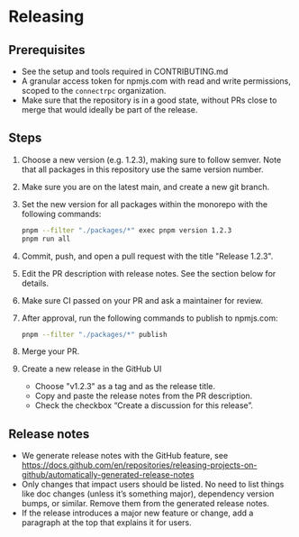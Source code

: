 # Releasing

## Prerequisites

- See the setup and tools required in CONTRIBUTING.md
- A granular access token for npmjs.com with read and write permissions, scoped
  to the `connectrpc` organization.
- Make sure that the repository is in a good state, without PRs close to merge
  that would ideally be part of the release.

## Steps

1. Choose a new version (e.g. 1.2.3), making sure to follow semver. Note that all
   packages in this repository use the same version number.
2. Make sure you are on the latest main, and create a new git branch.
3. Set the new version for all packages within the monorepo with the following
   commands:  

   ```bash
   pnpm --filter "./packages/*" exec pnpm version 1.2.3
   pnpm run all
   ```

4. Commit, push, and open a pull request with the title "Release 1.2.3".
5. Edit the PR description with release notes. See the section below for details.
6. Make sure CI passed on your PR and ask a maintainer for review.
7. After approval, run the following commands to publish to npmjs.com:

   ```bash
   pnpm --filter "./packages/*" publish
   ```

8. Merge your PR.
9. Create a new release in the GitHub UI
   - Choose "v1.2.3" as a tag and as the release title.
   - Copy and paste the release notes from the PR description.
   - Check the checkbox “Create a discussion for this release”.

## Release notes

- We generate release notes with the GitHub feature, see
  <https://docs.github.com/en/repositories/releasing-projects-on-github/automatically-generated-release-notes>
- Only changes that impact users should be listed. No need to list things like
  doc changes (unless it’s something major), dependency version bumps, or similar.
  Remove them from the generated release notes.
- If the release introduces a major new feature or change, add a paragraph at the
  top that explains it for users.
